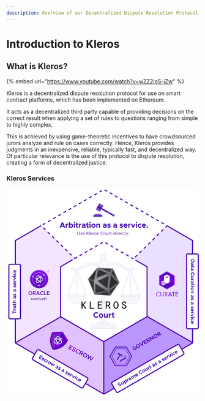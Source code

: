```yaml
---
description: Overview of our Decentralized Dispute Resolution Protocol
---
```


# Introduction to Kleros

## What is Kleros?

{% embed url="https://www.youtube.com/watch?v=wZZ2ipS-jZw" %}

Kleros is a decentralized dispute resolution protocol for use on smart contract platforms, which has been implemented on Ethereum. 

It acts as a decentralized third party capable of providing decisions on the correct result when applying a set of rules to questions ranging from simple to highly complex. 

This is achieved by using game-theoretic incentives to have crowdsourced jurors analyze and rule on cases correctly. Hence, Kleros provides judgments in an inexpensive, reliable, typically fast, and decentralized way. Of particular relevance is the use of this protocol to dispute resolution, creating a form of decentralized justice.

### Kleros Services

![](.gitbook/assets/kleros-products.png)

